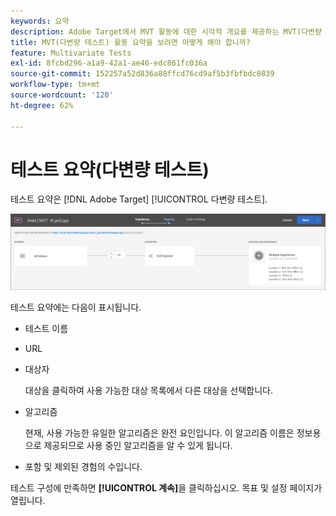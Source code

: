 ```yaml
---
keywords: 요약
description: Adobe Target에서 MVT 활동에 대한 시각적 개요를 제공하는 MVT(다변량 테스트) 활동의 요약을 봅니다.
title: MVT(다변량 테스트) 활동 요약을 보려면 어떻게 해야 합니까?
feature: Multivariate Tests
exl-id: 8fcbd296-a1a9-42a1-ae46-edc861fc036a
source-git-commit: 152257a52d836a88ffcd76cd9af5b3fbfbdc0839
workflow-type: tm+mt
source-wordcount: '120'
ht-degree: 62%

---
```


# 테스트 요약(다변량 테스트)

테스트 요약은 [!DNL Adobe Target] [!UICONTROL 다변량 테스트].

![테스트 요약 대화 상자](/help/main/c-activities/c-multivariate-testing/t-create-multivariate-test/assets/summary2new.png)

테스트 요약에는 다음이 표시됩니다.

* 테스트 이름
* URL
* 대상자

   대상을 클릭하여 사용 가능한 대상 목록에서 다른 대상을 선택합니다.
* 알고리즘

   현재, 사용 가능한 유일한 알고리즘은 완전 요인입니다. 이 알고리즘 이름은 정보용으로 제공되므로 사용 중인 알고리즘을 알 수 있게 됩니다.
* 포함 및 제외된 경험의 수입니다.

테스트 구성에 만족하면 **[!UICONTROL 계속]**&#x200B;을 클릭하십시오. 목표 및 설정 페이지가 열립니다.

